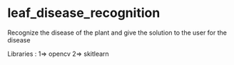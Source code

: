 # leaf_disease_recognition
Recognize the disease of the plant and give the solution to the user for the disease 

Libraries :
1=> opencv
2=> skitlearn

